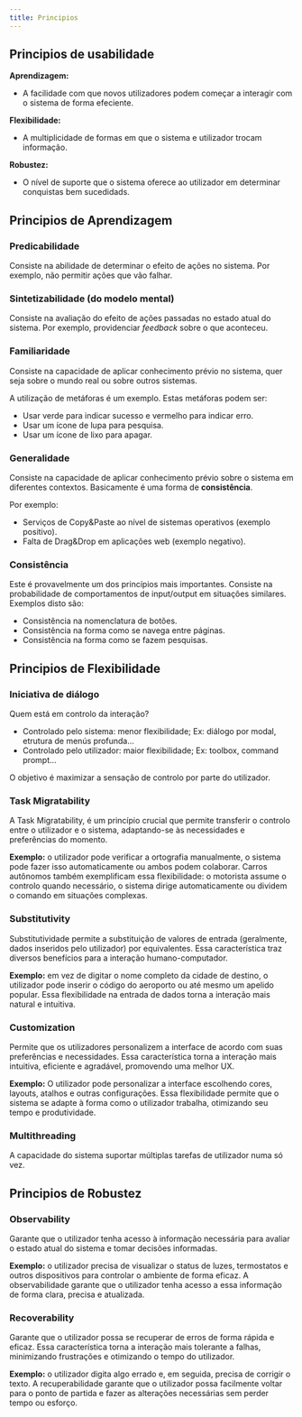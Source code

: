 ```yaml
---
title: Principios
---
```


## Principios de usabilidade

**Aprendizagem:**
- A facilidade com que novos utilizadores podem começar a interagir com o sistema de forma efeciente.

**Flexibilidade:**
- A multiplicidade de formas em que o sistema e utilizador trocam informação.

**Robustez:**
- O nível de suporte que o sistema oferece ao utilizador em determinar conquistas bem sucedidads.


## Principios de Aprendizagem

### Predicabilidade
Consiste na abilidade de determinar o efeito de ações no sistema.
Por exemplo, não permitir ações que vão falhar.

### Sintetizabilidade (do modelo mental)

Consiste na avaliação do efeito de ações passadas no estado atual do sistema.
Por exemplo, providenciar _feedback_ sobre o que aconteceu.

### Familiaridade

Consiste na capacidade de aplicar conhecimento prévio no sistema, quer seja sobre o mundo real ou sobre outros sistemas.

A utilização de metáforas é um exemplo. Estas metáforas podem ser:
- Usar verde para indicar sucesso e vermelho para indicar erro.
- Usar um ícone de lupa para pesquisa.
- Usar um ícone de lixo para apagar.

### Generalidade

Consiste na capacidade de aplicar conhecimento prévio sobre o sistema em diferentes contextos. Basicamente é uma forma de **consistência**.

Por exemplo:
- Serviços de Copy&Paste ao nível de sistemas operativos (exemplo positivo).
- Falta de Drag&Drop em aplicações web (exemplo negativo).

### Consistência

Este é provavelmente um dos princípios mais importantes. Consiste na probabilidade de comportamentos de input/output em situações similares.
Exemplos disto são:
- Consistência na nomenclatura de botões.
- Consistência na forma como se navega entre páginas.
- Consistência na forma como se fazem pesquisas.


## Principios de Flexibilidade

### Iniciativa de diálogo

Quem está em controlo da interação?
- Controlado pelo sistema: menor flexibilidade; Ex: diálogo por modal, etrutura de menús profunda...
- Controlado pelo utilizador: maior flexibilidade; Ex: toolbox, command prompt...

O objetivo é maximizar a sensação de controlo por parte do utilizador.

### Task Migratability

A Task Migratability, é um princípio crucial que permite transferir o controlo entre o utilizador e o sistema, adaptando-se às necessidades e preferências do momento.

**Exemplo:** o utilizador pode verificar a ortografia manualmente, o sistema pode fazer isso automaticamente ou ambos podem colaborar. Carros autônomos também exemplificam essa flexibilidade: o motorista assume o controlo quando necessário, o sistema dirige automaticamente ou dividem o comando em situações complexas.

### Substitutivity

Substitutividade permite a substituição de valores de entrada (geralmente, dados inseridos pelo utilizador) por equivalentes. Essa característica traz diversos benefícios para a interação humano-computador.

**Exemplo:** em vez de digitar o nome completo da cidade de destino, o utilizador pode inserir o código do aeroporto ou até mesmo um apelido popular. Essa flexibilidade na entrada de dados torna a interação mais natural e intuitiva.

### Customization

Permite que os utilizadores personalizem a interface de acordo com suas preferências e necessidades. Essa característica torna a interação mais intuitiva, eficiente e agradável, promovendo uma melhor UX.

**Exemplo:** O utilizador pode personalizar a interface escolhendo cores, layouts, atalhos e outras configurações. Essa flexibilidade permite que o sistema se adapte à forma como o utilizador trabalha, otimizando seu tempo e produtividade.

### Multithreading

A capacidade do sistema suportar múltiplas tarefas de utilizador numa só vez.

## Principios de Robustez

### Observability

Garante que o utilizador tenha acesso à informação necessária para avaliar o estado atual do sistema e tomar decisões informadas.

**Exemplo:** o utilizador precisa de visualizar o status de luzes, termostatos e outros dispositivos para controlar o ambiente de forma eficaz. A observabilidade garante que o utilizador tenha acesso a essa informação de forma clara, precisa e atualizada.

### Recoverability

Garante que o utilizador possa se recuperar de erros de forma rápida e eficaz. Essa característica torna a interação mais tolerante a falhas, minimizando frustrações e otimizando o tempo do utilizador.

**Exemplo:** o utilizador digita algo errado e, em seguida, precisa de corrigir o texto. A recuperabilidade garante que o utilizador possa facilmente voltar para o ponto de partida e fazer as alterações necessárias sem perder tempo ou esforço.
